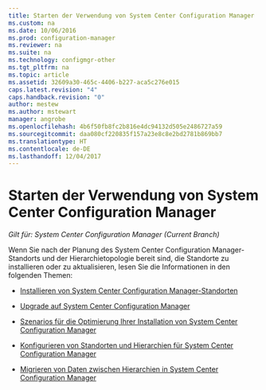 ```yaml
---
title: Starten der Verwendung von System Center Configuration Manager
ms.custom: na
ms.date: 10/06/2016
ms.prod: configuration-manager
ms.reviewer: na
ms.suite: na
ms.technology: configmgr-other
ms.tgt_pltfrm: na
ms.topic: article
ms.assetid: 32609a30-465c-4406-b227-aca5c276e015
caps.latest.revision: "4"
caps.handback.revision: "0"
author: mestew
ms.author: mstewart
manager: angrobe
ms.openlocfilehash: 4b6f50fb8fc2b816e4dc94132d505e2486727a59
ms.sourcegitcommit: daa080cf220835f157a23e8c8e2bd2781b869bb7
ms.translationtype: HT
ms.contentlocale: de-DE
ms.lasthandoff: 12/04/2017
---
```

# <a name="start-using-system-center-configuration-manager"></a>Starten der Verwendung von System Center Configuration Manager

*Gilt für: System Center Configuration Manager (Current Branch)*

Wenn Sie nach der Planung des System Center Configuration Manager-Standorts und der Hierarchietopologie bereit sind, die Standorte zu installieren oder zu aktualisieren, lesen Sie die Informationen in den folgenden Themen:  

-   [Installieren von System Center Configuration Manager-Standorten](/sccm/core/servers/deploy/install/installing-sites)  

-   [Upgrade auf System Center Configuration Manager](../../../core/servers/deploy/install/upgrade-to-configuration-manager.md)  

-   [Szenarios für die Optimierung Ihrer Installation von System Center Configuration Manager](../../../core/servers/deploy/install/scenarios-to-streamline-your-installation.md)  

-   [Konfigurieren von Standorten und Hierarchien für System Center Configuration Manager](../../../core/servers/deploy/configure/configure-sites-and-hierarchies.md)  

-   [Migrieren von Daten zwischen Hierarchien in System Center Configuration Manager](../../../core/migration/migrate-data-between-hierarchies.md)  
